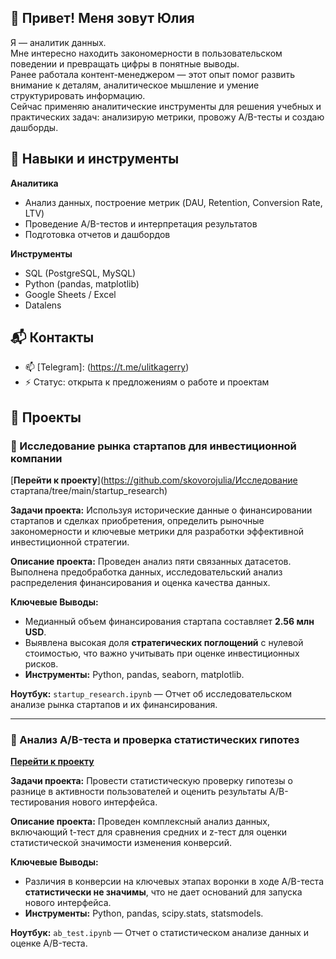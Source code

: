 ## 👋 Привет! Меня зовут Юлия


Я — аналитик данных.  
Мне интересно находить закономерности в пользовательском поведении и превращать цифры в понятные выводы.  
Ранее работала контент-менеджером — этот опыт помог развить внимание к деталям, аналитическое мышление и умение структурировать информацию.  
Сейчас применяю аналитические инструменты для решения учебных и практических задач: анализирую метрики, провожу A/B-тесты и создаю дашборды.

## 🔧 Навыки и инструменты

**Аналитика**
- Анализ данных, построение метрик (DAU, Retention, Conversion Rate, LTV)  
- Проведение A/B-тестов и интерпретация результатов  
- Подготовка отчетов и дашбордов

**Инструменты**
- SQL (PostgreSQL, MySQL)  
- Python (pandas, matplotlib)
-  Google Sheets / Excel
-  Datalens

## 📬 Контакты
- 📫  [Telegram]: (https://t.me/ulitkagerry)
-  ⚡ Статус: открыта к предложениям о работе и проектам  


## 📂 Проекты

### 💼 Исследование рынка стартапов для инвестиционной компании

[**Перейти к проекту**](https://github.com/skovorojulia/Исследование стартапа/tree/main/startup_research)

**Задачи проекта:** Используя исторические данные о финансировании стартапов и сделках приобретения, определить рыночные закономерности и ключевые метрики для разработки эффективной инвестиционной стратегии.

**Описание проекта:** Проведен анализ пяти связанных датасетов. Выполнена предобработка данных, исследовательский анализ распределения финансирования и оценка качества данных.

**Ключевые Выводы:**
* Медианный объем финансирования стартапа составляет **2.56 млн USD**.
* Выявлена высокая доля **стратегических поглощений** с нулевой стоимостью, что важно учитывать при оценке инвестиционных рисков.
* **Инструменты:** Python, pandas, seaborn, matplotlib.

**Ноутбук:** `startup_research.ipynb` — Отчет об исследовательском анализе рынка стартапов и их финансирования.

---

### 🚀 Анализ A/B-теста и проверка статистических гипотез

[**Перейти к проекту**](ВСТАВЬТЕ_ССЫЛКУ_НА_ПАПКУ_ab_test)

**Задачи проекта:** Провести статистическую проверку гипотезы о разнице в активности пользователей и оценить результаты A/B-тестирования нового интерфейса.

**Описание проекта:** Проведен комплексный анализ данных, включающий t-тест для сравнения средних и z-тест для оценки статистической значимости изменения конверсий.

**Ключевые Выводы:**
* Различия в конверсии на ключевых этапах воронки в ходе A/B-теста **статистически не значимы**, что не дает оснований для запуска нового интерфейса.
* **Инструменты:** Python, pandas, scipy.stats, statsmodels.

**Ноутбук:** `ab_test.ipynb` — Отчет о статистическом анализе данных и оценке A/B-теста.
